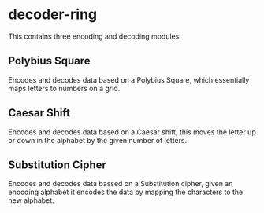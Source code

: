 # decoder-ring
This contains three encoding and decoding modules.

## Polybius Square
Encodes and decodes data based on a Polybius Square, which essentially maps letters to numbers on a grid.

## Caesar Shift
Encodes and decodes data based on a Caesar shift, this moves the letter up or down in the alphabet  by the given number of letters.

## Substitution Cipher
Encodes and decodes data bassed on a Substitution cipher, given an enocding alphabet it encodes the data by mapping the characters to the new alphabet.
